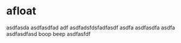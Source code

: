 
# afloat
asdfasda
asdfasdfad
adf
asdfadsfdsfadfasdf
asdfa
asdfasdfa
asdfa
asdfasdfasd
boop
beep
asdfasfdf
